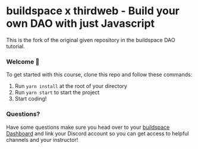# buildspace x thirdweb - Build your own DAO with just Javascript

This is the fork of the original given repository in the buildspace DAO tutorial.

### **Welcome 👋**

To get started with this course, clone this repo and follow these commands:

1. Run `yarn install` at the root of your directory
2. Run `yarn start` to start the project
3. Start coding!

### **Questions?**

Have some questions make sure you head over to your [buildspace Dashboard](https://app.buildspace.so/projects/COb520aae3-7925-42f4-a5e7-eaf718933766) and link your Discord account so you can get access to helpful channels and your instructor!
